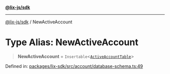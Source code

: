 [**@lix-js/sdk**](../README.md)

***

[@lix-js/sdk](../README.md) / NewActiveAccount

# Type Alias: NewActiveAccount

> **NewActiveAccount** = `Insertable`\<[`ActiveAccountTable`](ActiveAccountTable.md)\>

Defined in: [packages/lix-sdk/src/account/database-schema.ts:49](https://github.com/opral/monorepo/blob/53ab73e26c8882477681775708373fdf29620a50/packages/lix-sdk/src/account/database-schema.ts#L49)
